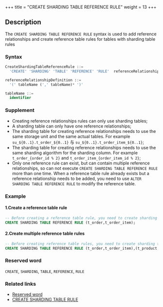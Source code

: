 +++
title = "CREATE SHARDING TABLE REFERENCE RULE"
weight = 13
+++

## Description

The `CREATE SHARDING TABLE REFERENCE RULE` syntax is used to add reference relationships and create reference table rules for
tables with sharding table rules

### Syntax

```sql
CreateShardingTableReferenceRule ::=
  'CREATE' 'SHARDING' 'TABLE' 'REFERENCE' 'RULE'  referenceRelationshipDefinition  (',' referenceRelationshipDefinition )*

referenceRelationshipDefinition ::=
  '(' tableName (',' tableName)* ')'

tableName ::=
  identifier
```

### Supplement

- Creating reference relationships rules can only use sharding tables;
- A sharding table can only have one reference relationships;
- The sharding table for creating reference relationships needs to use the same storage unit and the same actual tables. For
  example `su_${0..1}.t_order_${0..1}` 与 `su_${0..1}.t_order_item_${0..1}`;
- The sharding table for creating reference relationships needs to use the same sharding algorithm for the sharding
  column. For example `t_order_{order_id % 2}` and `t_order_item_{order_item_id % 2}`;
- Only one reference rule can exist, but can contain multiple reference relationships, so can not
  execute `CREATE SHARDING TABLE REFERENCE RULE` more than one time. When a reference table rule already exists but a
  reference relationship needs to be added, you need to use `ALTER SHARDING TABLE REFERENCE RULE` to modify the reference
  table.

### Example

#### 1.Create a reference table rule

```sql
-- Before creating a reference table rule, you need to create sharding table rules t_order, t_order_item
CREATE SHARDING TABLE REFERENCE RULE (t_order,t_order_item);
```

#### 2.Create multiple reference table rules

```sql
-- Before creating reference table rules, you need to create sharding table rules t_order, t_order_item, t_product, t_product_item
CREATE SHARDING TABLE REFERENCE RULE (t_order,t_order_item),(t_product,t_product_item);
```

### Reserved word

`CREATE`, `SHARDING`, `TABLE`, `REFERENCE`, `RULE`

### Related links

- [Reserved word](/en/reference/distsql/syntax/reserved-word/)
- [CREATE SHARDING TABLE RULE](/en/reference/distsql/syntax/rdl/rule-definition/create-sharding-table-rule/)
